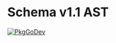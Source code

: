 # Schema v1.1 AST

[![PkgGoDev](https://pkg.go.dev/badge/go.opentelemetry.io/otel/schema/v1.1/ast)](https://pkg.go.dev/go.opentelemetry.io/otel/schema/v1.1/ast)
